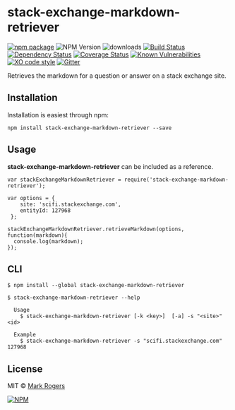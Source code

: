 # stack-exchange-markdown-retriever

[![npm package](https://nodei.co/npm/stack-exchange-markdown-retriever.png?downloads=true&downloadRank=true&stars=true)](https://nodei.co/npm/stack-exchange-markdown-retriever/)
![NPM Version](https://img.shields.io/npm/v/stack-exchange-markdown-retriever.svg?branch=master)
![downloads](https://img.shields.io/npm/dt/stack-exchange-markdown-retriever.svg)
[![Build Status](https://img.shields.io/travis/m4bwav/stack-exchange-markdown-retriever/master.svg)](https://travis-ci.org/m4bwav/stack-exchange-markdown-retriever)
[![Dependency Status](https://img.shields.io/david/m4bwav/stack-exchange-markdown-retriever.svg)](https://david-dm.org/m4bwav/stack-exchange-markdown-retriever)
[![Coverage Status](https://img.shields.io/coveralls/m4bwav/stack-exchange-markdown-retriever/master.svg)](https://coveralls.io/github/m4bwav/stack-exchange-markdown-retriever?branch=master)
[![Known Vulnerabilities](https://snyk.io/test/npm/stack-exchange-markdown-retriever/badge.svg?style=flat-square)](https://snyk.io/test/npm/stack-exchange-markdown-retriever)
[![XO code style](https://img.shields.io/badge/code_style-XO-5ed9c7.svg)](https://github.com/sindresorhus/xo)
[![Gitter](https://badges.gitter.im/m4bwav/stack-exchange-markdown-retriever.svg)](https://gitter.im/m4bwav/stack-exchange-markdown-retriever?utm_source=badge&utm_medium=badge&utm_campaign=pr-badge)

Retrieves the markdown for a question or answer on a stack exchange site.

## Installation

Installation is easiest through npm:

`npm install stack-exchange-markdown-retriever --save`


## Usage

**stack-exchange-markdown-retriever** can be included as a reference.

```
var stackExchangeMarkdownRetriever = require('stack-exchange-markdown-retriever');

var options = {
    site: 'scifi.stackexchange.com',
    entityId: 127968
 };
  
stackExchangeMarkdownRetriever.retrieveMarkdown(options, function(markdown){
  console.log(markdown);
});
```

## CLI

```
$ npm install --global stack-exchange-markdown-retriever
```

```
$ stack-exchange-markdown-retriever --help

  Usage
    $ stack-exchange-markdown-retriever [-k <key>]  [-a] -s "<site>" <id>

  Example
    $ stack-exchange-markdown-retriever -s "scifi.stackexchange.com" 127968
```
## License

MIT © [Mark Rogers](http://www.markdavidrogers.com)
  
[![NPM](https://nodei.co/npm-dl/stack-exchange-markdown-retriever.png?months=3)](https://nodei.co/npm/stack-exchange-markdown-retriever/)
